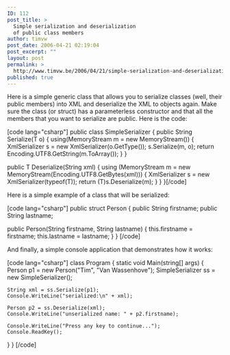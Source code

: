 ```yaml
---
ID: 112
post_title: >
  Simple serialization and deserialization
  of public class members
author: timvw
post_date: 2006-04-21 02:19:04
post_excerpt: ""
layout: post
permalink: >
  http://www.timvw.be/2006/04/21/simple-serialization-and-deserialization-of-public-class-members/
published: true
---
```

<p>Here is a simple generic class that allows you to serialize classes (well, their public members) into XML and deserialize the XML to objects again. Make sure the class (or struct) has a parameterless constructor and that all the members that you want to serialize are public. Here is the code:</p>
[code lang="csharp"]
public class SimpleSerializer<t>
{
 public String Serialize(T o)
 {
  using(MemoryStream m = new MemoryStream())
  {
   XmlSerializer s = new XmlSerializer(o.GetType());
   s.Serialize(m, o);
   return Encoding.UTF8.GetString(m.ToArray());
  }
 }

 public T Deserialize(String xml)
 {
  using (MemoryStream m = new MemoryStream(Encoding.UTF8.GetBytes(xml)))
  {
   XmlSerializer s = new XmlSerializer(typeof(T));
   return (T)s.Deserialize(m);
  }
 }
}[/code]

<p>Here is a simple example of a class that will be serialized:</p>
[code lang="csharp"]
public struct Person {
  public String firstname;
  public String lastname;

  public Person(String firstname, String lastname) {
    this.firstname = firstname;
    this.lastname = lastname;
  }
}
[/code]

<p>And finally, a simple console application that demonstrates how it works:</p>
[code lang="csharp"]
class Program {
  static void Main(string[] args) {
    Person p1 = new Person("Tim", "Van Wassenhove");
    SimpleSerializer<person> ss = new SimpleSerializer<person>();

    String xml = ss.Serialize(p1);
    Console.WriteLine("serialized:\n" + xml);

    Person p2 = ss.Deserialize(xml);
    Console.WriteLine("unserialized name: " + p2.firstname);

    Console.WriteLine("Press any key to continue...");
    Console.ReadKey();
  }
}
[/code]